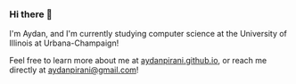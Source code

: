 ### Hi there 👋


I'm Aydan, and I'm currently studying computer science at the University of Illinois at Urbana-Champaign!

Feel free to learn more about me at [aydanpirani.github.io](https://aydanpirani.github.io), or reach me directly at [aydanpirani@gmail.com](mailto:aydanpirani@gmail.com)!


<!--
**AydanPirani/AydanPirani** is a ✨ _special_ ✨ repository because its `README.md` (this file) appears on your GitHub profile.

Here are some ideas to get you started:

- 🔭 I’m currently working on ...
- 🌱 I’m currently learning ...
- 👯 I’m looking to collaborate on ...
- 🤔 I’m looking for help with ...
- 💬 Ask me about ...
- 📫 How to reach me: ...
- 😄 Pronouns: ...
- ⚡ Fun fact: ...
-->
